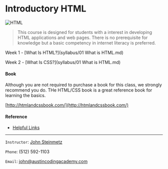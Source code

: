 Introductory HTML
========================
   ![HTML](images/html.png "HTML")   

> This course is designed for students with a interest in developing HTML applications and web pages. There is no prerequisite for knowledge but a basic competency in internet literacy is preferred. 

Week 1 - [What Is HTML?](syllabus/01 What is HTML.md)

Week 2 - [What Is CSS?](syllabus/01 What is HTML.md)

#### Book
Although you are not required to purchase a book for this class, we strongly recommend you do. THe HTML/CSS book is a great reference book for learning the basics.


[http://htmlandcssbook.com/](http://htmlandcssbook.com/)

#### Reference
- [Helpful Links](Links.md)

***

`Instructor`: [John Steinmetz](http://johnsteinmetz.net)

`Phone`: (512) 592-1103

`Email`: john@austincodingacademy.com
